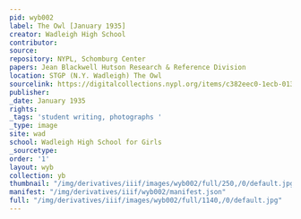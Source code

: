 ```yaml
---
pid: wyb002
label: The Owl [January 1935]
creator: Wadleigh High School
contributor:
source:
repository: NYPL, Schomburg Center
papers: Jean Blackwell Hutson Research & Reference Division
location: STGP (N.Y. Wadleigh) The Owl
sourcelink: https://digitalcollections.nypl.org/items/c382eec0-1ecb-0134-8227-00505686a51c
publisher:
_date: January 1935
rights:
_tags: 'student writing, photographs '
_type: image
site: wad
school: Wadleigh High School for Girls
_sourcetype:
order: '1'
layout: wyb
collection: yb
thumbnail: "/img/derivatives/iiif/images/wyb002/full/250,/0/default.jpg"
manifest: "/img/derivatives/iiif/wyb002/manifest.json"
full: "/img/derivatives/iiif/images/wyb002/full/1140,/0/default.jpg"
---
```

